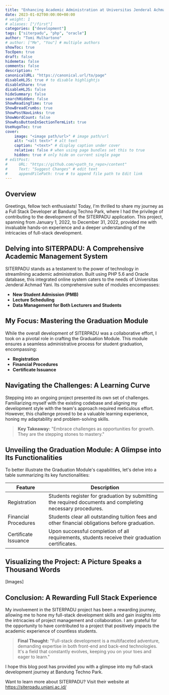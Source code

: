 ```yaml
---
title: "Enhancing Academic Administration at Universitas Jenderal Achmad Yani: Leveraging SITERPADU Solutions"
date: 2023-01-02T00:00:00+00:00
# weight: 1
# aliases: ["/first"]
categories: ["development"]
tags: ["siterpadu", "php", "oracle"]
author: "Tomi Mulhartono"
# author: ["Me", "You"] # multiple authors
showToc: true
TocOpen: true
draft: false
hidemeta: false
comments: false
description: ""
canonicalURL: "https://canonical.url/to/page"
disableHLJS: true # to disable highlightjs
disableShare: true
disableHLJS: false
hideSummary: false
searchHidden: false
ShowReadingTime: true
ShowBreadCrumbs: true
ShowPostNavLinks: true
ShowWordCount: false
ShowRssButtonInSectionTermList: true
UseHugoToc: true
cover:
    image: "<image path/url>" # image path/url
    alt: "<alt text>" # alt text
    caption: "<text>" # display caption under cover
    relative: false # when using page bundles set this to true
    hidden: true # only hide on current single page
# editPost:
#     URL: "https://github.com/<path_to_repo>/content"
#     Text: "Suggest Changes" # edit text
#     appendFilePath: true # to append file path to Edit link
---
```


## Overview

Greetings, fellow tech enthusiasts! Today, I'm thrilled to share my journey as a Full Stack Developer at Bandung Techno Park, where I had the privilege of contributing to the development of the SITERPADU application. This project, spanning from January 1, 2022, to December 31, 2022, provided me with invaluable hands-on experience and a deeper understanding of the intricacies of full-stack development.

## Delving into SITERPADU: A Comprehensive Academic Management System

SITERPADU stands as a testament to the power of technology in streamlining academic administration. Built using PHP 5.6 and Oracle database, this integrated online system caters to the needs of Universitas Jenderal Achmad Yani. Its comprehensive suite of modules encompasses:

- **New Student Admission (PMB)**
- **Lecture Scheduling**
- **Data Management for Both Lecturers and Students**

## My Focus: Mastering the Graduation Module

While the overall development of SITERPADU was a collaborative effort, I took on a pivotal role in crafting the Graduation Module. This module ensures a seamless administrative process for student graduation, encompassing:

- **Registration**
- **Financial Procedures**
- **Certificate Issuance**

## Navigating the Challenges: A Learning Curve

Stepping into an ongoing project presented its own set of challenges. Familiarizing myself with the existing codebase and aligning my development style with the team's approach required meticulous effort. However, this challenge proved to be a valuable learning experience, honing my adaptability and problem-solving skills.

>**Key Takeaway:** "Embrace challenges as opportunities for growth. They are the stepping stones to mastery."

## Unveiling the Graduation Module: A Glimpse into Its Functionalities

To better illustrate the Graduation Module's capabilities, let's delve into a table summarizing its key functionalities:

| Feature | Description |
| --- | --- |
| Registration | Students register for graduation by submitting the required documents and completing necessary procedures. |
| Financial Procedures | Students clear all outstanding tuition fees and other financial obligations before graduation. |
| Certificate Issuance | Upon successful completion of all requirements, students receive their graduation certificates. |

## Visualizing the Project: A Picture Speaks a Thousand Words

[Images]

## Conclusion: A Rewarding Full Stack Experience

My involvement in the SITERPADU project has been a rewarding journey, allowing me to hone my full-stack development skills and gain insights into the intricacies of project management and collaboration. I am grateful for the opportunity to have contributed to a project that positively impacts the academic experience of countless students.

>**Final Thought:** "Full-stack development is a multifaceted adventure, demanding expertise in both front-end and back-end technologies. It's a field that constantly evolves, keeping you on your toes and eager to learn."

I hope this blog post has provided you with a glimpse into my full-stack development journey at Bandung Techno Park.

Want to learn more about SITERPADU? Visit their website at https://siterpadu.unjani.ac.id/